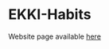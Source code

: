 # EKKI-Habits

Website page available [here](https://wamaw123.github.io/EKKI-Habit-Building-WebApp/)
